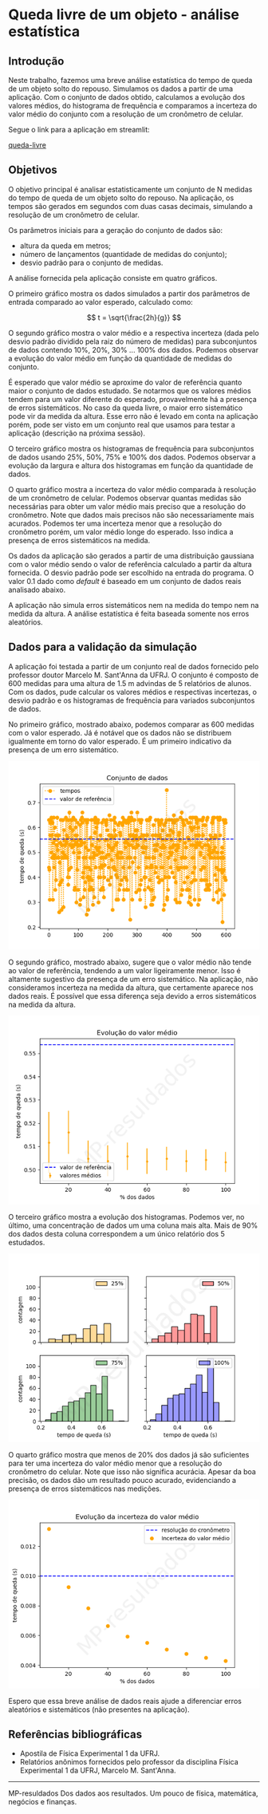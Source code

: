 # Queda livre de um objeto - análise estatística


## Introdução

Neste trabalho, fazemos uma breve análise estatística do tempo de queda de um objeto solto do repouso. Simulamos os dados a partir de uma aplicação. Com o conjunto de dados obtido, calculamos a evolução dos valores médios, do histograma de frequência e comparamos a incerteza do valor médio do conjunto com a resolução de um cronômetro de celular.

Segue o link para a aplicação em streamlit:

[queda-livre](https://queda-livre.streamlit.app/)

## Objetivos

O objetivo principal é analisar estatisticamente um conjunto de N medidas do tempo de queda de um objeto solto do repouso. Na aplicação, os tempos são gerados em segundos com duas casas decimais, simulando a resolução de um cronômetro de celular.

Os parâmetros iniciais para a geração do conjunto de dados são:

- altura da queda em metros;
- número de lançamentos (quantidade de medidas do conjunto);
- desvio padrão para o conjunto de medidas.

A análise fornecida pela aplicação consiste em quatro gráficos.

O primeiro gráfico mostra os dados simulados a partir dos parâmetros de entrada comparado ao valor esperado, calculado como:

$$ t = \sqrt{\frac{2h}{g}} $$

O segundo gráfico mostra o valor médio e a respectiva incerteza (dada pelo desvio padrão dividido pela raiz do número de medidas) para subconjuntos de dados contendo 10%, 20%, 30% ... 100% dos dados. Podemos observar a evolução do valor médio em função da quantidade de medidas do conjunto.

É esperado que valor médio se aproxime do valor de referência quanto maior o conjunto de dados estudado. Se notarmos que os valores médios tendem para um valor diferente do esperado, provavelmente há a presença de erros sistemáticos. No caso da queda livre, o maior erro sistemático pode vir da medida da altura. Esse erro não é levado em conta na aplicação porém, pode ser visto em um conjunto real que usamos para testar a aplicação (descrição na próxima sessão).

O terceiro gráfico mostra os histogramas de frequência para subconjuntos de dados usando 25%, 50%, 75% e 100% dos dados. Podemos observar a evolução da largura e altura dos histogramas em função da quantidade de dados.

O quarto gráfico mostra a incerteza do valor médio comparada à resolução de um cronômetro de celular. Podemos observar quantas medidas são necessárias para obter um valor médio mais preciso que a resolução do cronômetro. Note que dados mais precisos não são necessariamente mais acurados. Podemos ter uma incerteza menor que a resolução do cronômetro porém, um valor médio longe do esperado. Isso indica a presença de erros sistemáticos na medida.

Os dados da aplicação são gerados a partir de uma distribuição gaussiana com o valor médio sendo o valor de referência calculado a partir da altura fornecida. O desvio padrão pode ser escolhido na entrada do programa. O valor 0.1 dado como *default* é baseado em um conjunto de dados reais analisado abaixo.

A aplicação não simula erros sistemáticos nem na medida do tempo nem na medida da altura. A análise estatística é feita baseada somente nos erros aleatórios.

## Dados para a validação da simulação

A aplicação foi testada a partir de um conjunto real de dados fornecido pelo professor doutor Marcelo M. Sant'Anna da UFRJ. O conjunto é composto de 600 medidas para uma altura de 1.5 m advindas de 5 relatórios de alunos. Com os dados, pude calcular os valores médios e respectivas incertezas, o desvio padrão e os histogramas de frequência para variados subconjuntos de dados. 

No primeiro gráfico, mostrado abaixo, podemos comparar as 600 medidas com o valor esperado. Já é notável que os dados não se distribuem igualmente em torno do valor esperado. É um primeiro indicativo da presença de um erro sistemático.

![gráfico dos dados comparado ao valor esperado](dados.png)

O segundo gráfico, mostrado abaixo, sugere que o valor médio não tende ao valor de referência, tendendo a um valor ligeiramente menor. Isso é altamente sugestivo da presença de um erro sistemático. Na aplicação, não consideramos incerteza na medida da altura, que certamente aparece nos dados reais. É possível que essa diferença seja devido a erros sistemáticos na medida da altura.

![gráfico da evolução do valor médio em função da quantidade de medidas do conjunto](medias.png)

O terceiro gráfico mostra a evolução dos histogramas. Podemos ver, no último, uma concentração de dados um uma coluna mais alta. Mais de 90% dos dados desta coluna correspondem a um único relatório dos 5 estudados.

![histogramas de frequência para 4 frações da quantidade total dos dados](hist.png)

O quarto gráfico mostra que menos de 20% dos dados já são suficientes para ter uma incerteza do valor médio menor que a resolução do cronômetro do celular. Note que isso não significa acurácia. Apesar da boa precisão, os dados dão um resultado pouco acurado, evidenciando a presença de erros sistemáticos nas medições.

![gráfico comparando a resolução do cronômetro com a incerteza dos valores méddo para várias frações do conjunto de dados](desvio.png)

Espero que essa breve análise de dados reais ajude a diferenciar erros aleatórios e sistemáticos (não presentes na aplicação).


## Referências bibliográficas

- Apostila de Física Experimental 1 da UFRJ.
- Relatórios anônimos fornecidos pelo professor da disciplina Física Experimental 1 da UFRJ, Marcelo M. Sant'Anna.

-----------------------------------------------------------------------------
MP-resuldados
Dos dados aos resultados. Um pouco de física, matemática, negócios e finanças.
